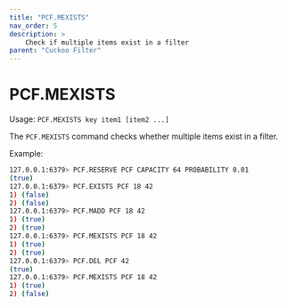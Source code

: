 ```yaml
---
title: "PCF.MEXISTS"
nav_order: 5
description: >
    Check if multiple items exist in a filter
parent: "Cuckoo Filter"
---
```


# PCF.MEXISTS

Usage: `PCF.MEXISTS key item1 [item2 ...]`

The `PCF.MEXISTS` command checks whether multiple items exist in a filter.

Example:

```bash
127.0.0.1:6379> PCF.RESERVE PCF CAPACITY 64 PROBABILITY 0.01
(true)
127.0.0.1:6379> PCF.EXISTS PCF 18 42
1) (false)
2) (false)
127.0.0.1:6379> PCF.MADD PCF 18 42
1) (true)
2) (true)
127.0.0.1:6379> PCF.MEXISTS PCF 18 42
1) (true)
2) (true)
127.0.0.1:6379> PCF.DEL PCF 42
(true)
127.0.0.1:6379> PCF.MEXISTS PCF 18 42
1) (true)
2) (false)
```
